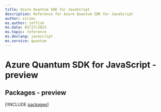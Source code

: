 ```yaml
---
title: Azure Quantum SDK for JavaScript
description: Reference for Azure Quantum SDK for JavaScript
author: xirzec
ms.author: jeffish
ms.data: 03/17/2023
ms.topic: reference
ms.devlang: javascript
ms.service: quantum
---
```

# Azure Quantum SDK for JavaScript - preview
## Packages - preview
[!INCLUDE [packages](quantum-index.md)]